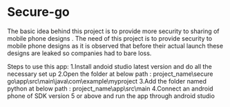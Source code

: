 # Secure-go
The basic idea behind this project is to provide more security to sharing of mobile phone designs . The need of this project is to provide security to mobile phone designs as it is observed that before their actual launch these designs are leaked so companies had to bare loss.

Steps to use this app:
1.Install andoid studio latest version and do all the necessary set up
2.Open the folder at below path :
   project_name\secure go\app\src\main\java\com\example\myproject
3.Add the folder named python at below path :
  project_name\app\src\main
4.Connect an android phone of SDK version 5 or above and run the app through android studio
